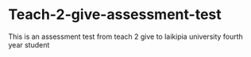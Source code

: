 # Teach-2-give-assessment-test
This is an assessment test from teach 2 give to laikipia university fourth year student 

